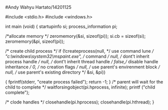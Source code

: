 #Andy Wahyu Hartato/14201125  


#include <stdio.h>
#include <windows.h>

int main (void)
{
startupinfo si;
process_information pi;

/*allocate memory */
zeromemory(&si, sizeof(pi));
si.cb = sizeof(si);
zeromemory(&pi, sizeof(pi));

/* create child process */
if (!createprocess(null, */ use command lune */
"c:\\windows\\system32\\mspaint.exe", /* command */
null, /* dont't inherit process handle */
null, /* dont't inherit thread handle */
false,/* disable handle inheritance */
0, /* no creation flags */
null, /* use parent's envirenment block */
null, /* use parent's existing directory */
&si,
&pi))

{
fprintf(stderr, "create process failed");
return -1;
}
/* parent will wait for the child to complete */
waitforsingobject(pi.hprocess, infinite);
printf ("child complete");

/* clode handles */
closehandle(pi.hprocess);
closehandle(pi.hthread);
}
